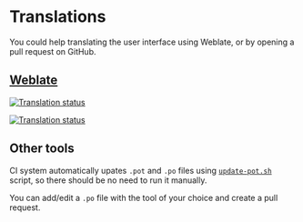 # Translations

You could help translating the user interface using Weblate, or by opening
a pull request on GitHub.

## [Weblate](https://hosted.weblate.org/engage/gnome-shell-extension-ddterm/)

[![Translation status](https://hosted.weblate.org/widgets/gnome-shell-extension-ddterm/-/287x66-white.png)](https://hosted.weblate.org/engage/gnome-shell-extension-ddterm/)

[![Translation status](https://hosted.weblate.org/widgets/gnome-shell-extension-ddterm/-/multi-auto.svg)](https://hosted.weblate.org/engage/gnome-shell-extension-ddterm/)

## Other tools

CI system automatically upates `.pot` and `.po` files using
[`update-pot.sh`](/po/update-pot.sh) script, so there should be no need to run
it manually.

You can add/edit a `.po` file with the tool of your choice and create a pull
request.

